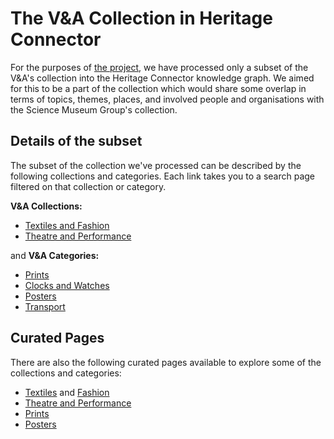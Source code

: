# The V&A Collection in Heritage Connector

For the purposes of [the project](https://www.sciencemuseumgroup.org.uk/project/heritage-connector/), we have processed only a subset of the V&A's collection into the Heritage Connector knowledge graph. We aimed for this to be a part of the collection which would share some overlap in terms of topics, themes, places, and involved people and organisations with the Science Museum Group's collection.

## Details of the subset

The subset of the collection we've processed can be described by the following collections and categories. Each link takes you to a search page filtered on that collection or category.

**V&A Collections:**

- [Textiles and Fashion](https://collections.vam.ac.uk/search/?page=1&page_size=15&id_collection=THES48601)
- [Theatre and Performance](https://collections.vam.ac.uk/search/?page=1&page_size=15&id_collection=THES48602)

and **V&A Categories:**

- [Prints](https://collections.vam.ac.uk/search/?page=1&page_size=15&id_category=THES48903)
- [Clocks and Watches](https://collections.vam.ac.uk/search/?page=1&page_size=15&id_category=THES48976)
- [Posters](https://collections.vam.ac.uk/search/?q=posters&page=1&page_size=15&id_category=THES252963)
- [Transport](https://collections.vam.ac.uk/search/?page=1&page_size=15&id_category=THES48881)

## Curated Pages

There are also the following curated pages available to explore some of the collections and categories:

* [Textiles](https://www.vam.ac.uk/collections/textiles) and [Fashion](https://www.vam.ac.uk/collections/fashion)
* [Theatre and Performance](https://www.vam.ac.uk/collections/theatre-performance)
* [Prints](https://www.vam.ac.uk/collections/print)
* [Posters](https://www.vam.ac.uk/collections/posters)